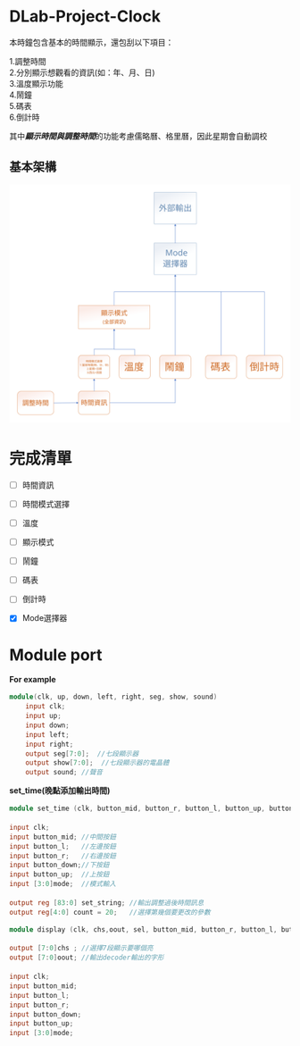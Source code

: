 # DLab-Project-Clock
本時鐘包含基本的時間顯示，還包刮以下項目：

1.調整時間  
2.分別顯示想觀看的資訊(如：年、月、日)  
3.溫度顯示功能  
4.鬧鐘  
5.碼表  
6.倒計時

其中***顯示時間與調整時間***的功能考慮儒略曆、格里曆，因此星期會自動調校




## 基本架構

![clk](picture/clk_update1.svg)

# 完成清單
- [ ] 時間資訊
- [ ] 時間模式選擇
- [ ] 溫度
- [ ] 顯示模式
- [ ] 鬧鐘
- [ ] 碼表
- [ ] 倒計時
- [x] Mode選擇器  
  

  
 
# Module port

**For example**
```verilog
module(clk, up, down, left, right, seg, show, sound)
    input clk;
    input up;
    input down;
    input left;
    input right;
    output seg[7:0];  //七段顯示器
    output show[7:0];  //七段顯示器的電晶體
    output sound; //聲音
```
**set_time(晚點添加輸出時間)**

```verilog
module set_time (clk, button_mid, button_r, button_l, button_up, button_down,  mode, set_string, count);

input clk;
input button_mid; //中間按鈕
input button_l;   //左邊按鈕
input button_r;   //右邊按鈕
input button_down;//下按鈕
input button_up;  //上按鈕
input [3:0]mode;  //模式輸入

output reg [83:0] set_string; //輸出調整過後時間訊息
output reg[4:0] count = 20;   //選擇第幾個要更改的參數
```
```verilog
module display (clk, chs,oout, sel, button_mid, button_r, button_l, button_up, button_down, mode); //調整時間模塊

output [7:0]chs ; //選擇7段顯示要哪個亮
output [7:0]oout; //輸出decoder輸出的字形

input clk;
input button_mid;
input button_l;
input button_r;
input button_down;
input button_up;
input [3:0]mode;
```   
